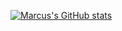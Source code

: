 [![Marcus's GitHub stats](https://github-readme-stats.vercel.app/api?username=MarcusNoordstrom)](https://github.com/anuraghazra/github-readme-stats)
